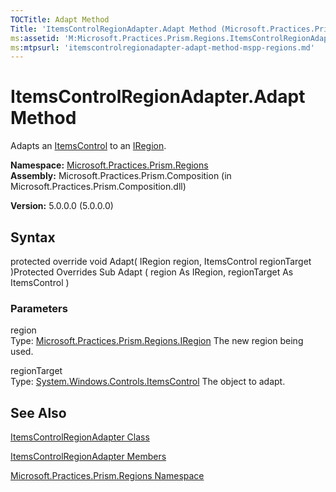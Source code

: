 ```yaml
---
TOCTitle: Adapt Method
Title: 'ItemsControlRegionAdapter.Adapt Method (Microsoft.Practices.Prism.Regions)'
ms:assetid: 'M:Microsoft.Practices.Prism.Regions.ItemsControlRegionAdapter.Adapt(Microsoft.Practices.Prism.Regions.IRegion,System.Windows.Controls.ItemsControl)'
ms:mtpsurl: 'itemscontrolregionadapter-adapt-method-mspp-regions.md'
---
```


# ItemsControlRegionAdapter.Adapt Method

Adapts an [ItemsControl](http://msdn.microsoft.com/en-us/library/ms611045) to an [IRegion](https://msdn.microsoft.com/library/microsoft.practices.prism.regions.iregion).

**Namespace:** [Microsoft.Practices.Prism.Regions](https://msdn.microsoft.com/library/microsoft.practices.prism.regions)
**Assembly:** Microsoft.Practices.Prism.Composition (in Microsoft.Practices.Prism.Composition.dll)

**Version:** 5.0.0.0 (5.0.0.0)

## Syntax
protected override void Adapt( IRegion region, ItemsControl regionTarget )Protected Overrides Sub Adapt ( region As IRegion, regionTarget As ItemsControl )

### Parameters

region  
Type: [Microsoft.Practices.Prism.Regions.IRegion](https://msdn.microsoft.com/library/microsoft.practices.prism.regions.iregion)
The new region being used.

regionTarget  
Type: [System.Windows.Controls.ItemsControl](http://msdn.microsoft.com/en-us/library/ms611045)
The object to adapt.

## See Also
[ItemsControlRegionAdapter Class](https://msdn.microsoft.com/library/microsoft.practices.prism.regions.itemscontrolregionadapter)

[ItemsControlRegionAdapter Members](https://msdn.microsoft.com/allmembers.t:microsoft.practices.prism.regions.itemscontrolregionadapter)

[Microsoft.Practices.Prism.Regions Namespace](https://msdn.microsoft.com/library/microsoft.practices.prism.regions)
